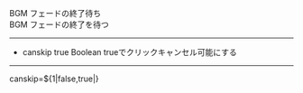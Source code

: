 BGM フェードの終了待ち  
BGM フェードの終了を待つ

***
- canskip		true	Boolean	trueでクリックキャンセル可能にする

***
canskip=${1|false,true|}
